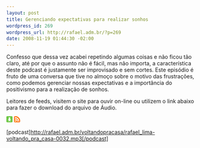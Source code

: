 ```yaml
--- 
layout: post
title: Gerenciando expectativas para realizar sonhos
wordpress_id: 269
wordpress_url: http://rafael.adm.br/?p=269
date: 2008-11-19 01:44:30 -02:00
---
```

Confesso que dessa vez acabei repetindo algumas coisas e não ficou tão claro, até por que o assunto não é fácil, mas não importa, a característica deste podcast é justamente ser improvisado e sem cortes. Este episódio é fruto de uma conversa que tive no almoço sobre o motivo das frustrações, como podemos gerenciar nossas expectativas e a importância do positivismo para a realização de sonhos.

Leitores de feeds, visitem o site para ouvir on-line ou utilizem o link abaixo para fazer o download do arquivo de Áudio.

<a class="noborder" href="http://rafael.adm.br/voltandopracasa/rafael_lima-voltando_pra_casa-0032.mp3" title="Download"><img src="/wp-content/themes/rafael_lima-rockinblue/images/download_green.gif" border="0" alt="Download" /></a> <a class="noborder" href="http://feeds.feedburner.com/rafael_lima_podcast" title="RSS"><img src="/wp-content/themes/rafael_lima-rockinblue/images/icn-feed-16x16.png" border="0" alt="RSS" /></a>

[podcast]http://rafael.adm.br/voltandopracasa/rafael_lima-voltando_pra_casa-0032.mp3[/podcast]
